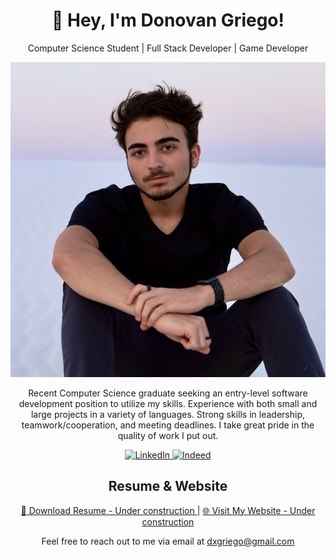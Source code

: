 <!-- Header -->
<h1 align="center">👋 Hey, I'm Donovan Griego!</h1>
<p align="center">Computer Science Student | Full Stack Developer | Game Developer</p>

<!-- Profile Picture (Placeholder) -->
<p align="center">
  <img src="1649708578290.jpg" alt="Profile Picture">
</p>

<!-- About Me (Placeholder) -->
<p align="center">Recent Computer Science graduate seeking an entry-level software development position to utilize my skills. Experience with both small and large projects in a variety of languages. Strong skills in leadership, teamwork/cooperation, and meeting deadlines. I take great pride in the quality of work I put out.</p>

<!-- Social Links (Horizontal) -->
<p align="center">
  <a href="https://www.linkedin.com/in/donovangriego" target="_blank">
    <img src="https://img.shields.io/badge/LinkedIn-%230A66C2?style=flat&logo=linkedin" alt="LinkedIn">
  </a>
  <!-- <a href="https://www.joinhandshake.com/users/yourusername" target="_blank">
    <img src="https://img.shields.io/badge/Handshake-%23000000?style=flat" alt="Handshake">
  </a> -->
  <a href="https://www.indeed.com/u/dnvnxg" target="_blank">
    <img src="https://img.shields.io/badge/Indeed-%23096DA1?style=flat" alt="Indeed">
  </a>
</p>

<!-- Resume & Website -->
<h2 align="center">Resume & Website</h2>
<p align="center">
  <a href="https://donovan.fyi/resume.pdf" target="_blank">
    📄 Download Resume - Under construction
  </a>
  |
  <a href="https://donovan.fyi" target="_blank">
    🌐 Visit My Website - Under construction
  </a>
</p>

<!-- Footer -->
<p align="center">Feel free to reach out to me via email at <a href="mailto:dxgriego@gmail.com" target="_blank">dxgriego@gmail.com</p>
